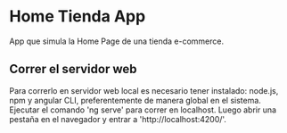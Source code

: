 # Home Tienda App

App que simula la Home Page de una tienda e-commerce.

## Correr el servidor web

Para correrlo en servidor web local es necesario tener instalado: node.js, npm y angular CLI, preferentemente de manera global en el sistema.
Ejecutar el comando 'ng serve' para correr en localhost. Luego abrir una pestaña en el navegador y entrar a 'http://localhost:4200/'.
